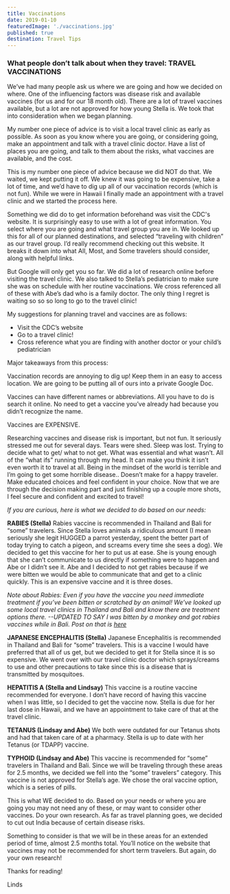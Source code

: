 ```yaml
---
title: Vaccinations
date: 2019-01-10
featuredImage: './vaccinations.jpg'
published: true
destination: Travel Tips
---
```


### What people don’t talk about when they travel: TRAVEL VACCINATIONS


We’ve had many people ask us where we are going and how we decided on where. One of the influencing factors was disease risk and available vaccines (for us and for our 18 month old). There are a lot of travel vaccines available, but a lot are not approved for how young Stella is. We took that into consideration when we began planning.

My number one piece of advice is to visit a local travel clinic as early as possible. As soon as you know where you are going, or considering going, make an appointment and talk with a travel clinic doctor. Have a list of places you are going, and talk to them about the risks, what vaccines are available, and the cost. 

This is my number one piece of advice because we did NOT do that. We waited, we kept putting it off. We knew it was going to be expensive, take a lot of time, and we’d have to dig up all of our vaccination records (which is not fun). While we were in Hawaii I finally made an appointment with a travel clinic and we started the process here. 

Something we did do to get information beforehand was visit the CDC's website. It is surprisingly easy to use with a lot of great information. You select where you are going and what travel group you are in. We looked up this for all of our planned destinations, and selected “traveling with children” as our travel group. I’d really recommend checking out this website. It breaks it down into what All, Most, and Some travelers should consider, along with helpful links. 

But Google will only get you so far. We did a lot of research online before visiting the travel clinic. We also talked to Stella’s pediatrician to make sure she was on schedule with her routine vaccinations. We cross referenced all of these with Abe’s dad who is a family doctor. The only thing I regret is waiting so so so long to go to the travel clinic!

My suggestions for planning travel and vaccines are as follows:

* Visit the CDC’s website
* Go to a travel clinic!
* Cross reference what you are finding with another doctor or your child’s pediatrician

Major takeaways from this process:

Vaccination records are annoying to dig up! Keep them in an easy to access location. We are going to be putting all of ours into a private Google Doc.

Vaccines can have different names or abbreviations. All you have to do is search it online. No need to get a vaccine you’ve already had because you didn’t recognize the name.

Vaccines are EXPENSIVE.

Researching vaccines and disease risk is important, but not fun. It seriously stressed me out for several days. Tears were shed. Sleep was lost. Trying to decide what to get/ what to not get. What was essential and what wasn’t. All of the “what ifs” running through my head. It can make you think it isn’t even worth it to travel at all. Being in the mindset of the world is terrible and I’m going to get some horrible disease.. Doesn’t make for a happy traveler. Make educated choices and feel confident in your choice. Now that we are through the decision making part and just finishing up a couple more shots, I feel secure and confident and excited to travel!



*If you are curious, here is what we decided to do based on our needs:*

**RABIES (Stella)**
Rabies vaccine is recommended in Thailand and Bali for “some” travelers. Since Stella loves animals a ridiculous amount (I mean seriously she legit HUGGED a parrot yesterday, spent the better part of today trying to catch a pigeon, and screams every time she sees a dog). We decided to get this vaccine for her to put us at ease. She is young enough that she can’t communicate to us directly if something were to happen and Abe or I didn’t see it. Abe and I decided to not get rabies because if we were bitten we would be able to communicate that and get to a clinic quickly. This is an expensive vaccine and it is three doses. 


*Note about Rabies: Even if you have the vaccine you need immediate treatment if you’ve been bitten or scratched by an animal! We’ve looked up some local travel clinics in Thailand and Bali and know there are treatment options there. --UPDATED TO SAY I was bitten by a monkey and got rabies vaccines while in Bali. Post on that is [here](/blog/do-not-go-to-the-monkey-forest)*

**JAPANESE ENCEPHALITIS (Stella)**
Japanese Encephalitis is recommended in Thailand and Bali for “some” travelers. This is a vaccine I would have preferred that all of us get, but we decided to get it for Stella since it is so expensive. We went over with our travel clinic doctor which sprays/creams to use and other precautions to take since this is a disease that is transmitted by mosquitoes. 

**HEPATITIS A (Stella and Lindsay)**
This vaccine is a routine vaccine recommended for everyone. I don’t have record of having this vaccine when I was little, so I decided to get the vaccine now. Stella is due for her last dose in Hawaii, and we have an appointment to take care of that at the travel clinic.

**TETANUS (Lindsay and Abe)**
We both were outdated for our Tetanus shots and had that taken care of at a pharmacy. Stella is up to date with her Tetanus (or TDAPP) vaccine.

**TYPHOID (Lindsay and Abe)**
This vaccine is recommended for “some” travelers in Thailand and Bali. Since we will be traveling through these areas for 2.5 months, we decided we fell into the “some” travelers” category. This vaccine is not approved for Stella’s age. We chose the oral vaccine option, which is a series of pills. 

This is what WE decided to do. Based on your needs or where you are going you may not need any of these, or may want to consider other vaccines. Do your own research. As far as travel planning goes, we decided to cut out India because of certain disease risks. 

Something to consider is that we will be in these areas for an extended period of time, almost 2.5 months total. You’ll notice on the website that vaccines may not be recommended for short term travelers. But again, do your own research! 

Thanks for reading!

Linds

